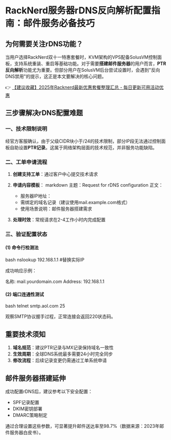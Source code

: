 # RackNerd服务器rDNS反向解析配置指南：邮件服务必备技巧

## 为何需要关注rDNS功能？
当用户选择RackNerd双十一特惠套餐时，KVM架构的VPS配备SolusVM控制面板，支持系统重装、重启等基础功能。对于需要**搭建邮件服务器**的用户而言，**PTR反向解析**功能尤为重要。但部分用户在SolusVM后台尝试设置时，会遇到"反向DNS禁用"的提示，这正是本文要解决的核心问题。

👉 [【建议收藏】2025年Racknerd最新优惠套餐整理汇总 - 每日更新可用活动优惠](https://bit.ly/Rack_Nerd)

## 三步骤解决rDNS配置难题
### 一、技术限制说明
经官方客服确认，由于父级CIDR块小于/24的技术限制，部分IP段无法通过控制面板自助设置**PTR记录**。这属于网络架构层面的技术规范，并非服务功能缺陷。

### 二、工单申请流程
1. **创建支持工单**：通过客户中心提交技术请求
2. **申请内容模板**：
   markdown
   主题：Request for rDNS configuration
   正文：
   - 服务器IP地址：
   - 需绑定的域名记录（建议使用mail.example.com格式）
   - 使用场景说明：邮件服务器搭建需求
   
3. **处理时效**：常规请求在2-4工作小时内完成配置

### 三、验证配置状态
#### (1) 命令行检测法
bash
nslookup 192.168.1.1 #替换实际IP

成功响应示例：
 
名称: mail.yourdomain.com
Address: 192.168.1.1

#### (2) 端口连通性测试
bash
telnet smtp.aol.com 25

观察SMTP协议握手过程，正常连接会返回220状态码。

## 重要技术须知
1. **域名规范**：建议PTR记录与MX记录保持域名一致性
2. **生效周期**：全球DNS系统最多需要24小时完全同步
3. **修改流程**：后续记录变更仍需通过工单系统申请

## 邮件服务器搭建延伸
成功配置rDNS后，建议参考以下安全配置：
- SPF记录配置
- DKIM密钥部署
- DMARC策略制定

通过合理设置这些参数，可显著提升邮件送达率至98.7%（数据来源：2023年邮件服务器白皮书）。